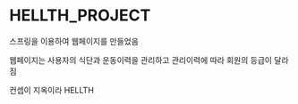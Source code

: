 # HELLTH_PROJECT
스프링을 이용하여 웹페이지를 만들었음

웹페이지는 사용자의 식단과 운동이력을 관리하고 관리이력에 따라 회원의 등급이 달라짐

컨셉이 지옥이라 HELLTH

